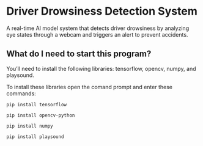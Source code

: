 # Driver Drowsiness Detection System
A real-time AI model system that detects driver drowsiness by analyzing eye states through a webcam and triggers an alert to prevent accidents.

## What do I need to start this program?
You’ll need to install the following libraries: tensorflow, opencv, numpy, and playsound.

To install these libraries open the comand prompt and enter these commands:
```
pip install tensorflow
```
```
pip install opencv-python
```
```
pip install numpy
```
```
pip install playsound
```
